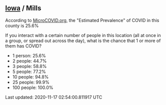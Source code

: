 
## [Iowa](/united-states/iowa) / Mills

According to [MicroCOVID.org](http://microcovid.org),
the "Estimated Prevalence" of COVID in this county is 25.6%

If you interact with a certain number of people in this location
(all at once in a group, or spread out across the day), what is the chance that
1 or more of them has COVID?

- 1 person: 25.6%
- 2 people: 44.7%
- 3 people: 58.8%
- 5 people: 77.2%
- 10 people: 94.8%
- 25 people: 99.9%
- 100 people: 100.0%

Last updated: 2020-11-17 02:54:00.811917 UTC
